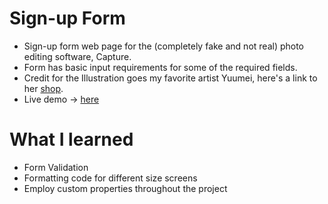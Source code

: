 # Sign-up Form
- Sign-up form web page for the (completely fake and not real) photo editing software, Capture.
- Form has basic input requirements for some of the required fields.
- Credit for the Illustration goes my favorite artist Yuumei, here's a link to her [shop](https://www.yuumeiart.com/).
- Live demo -> [here](https://roymero.github.io/Sign-up-Form/)
# What I learned
- Form Validation
- Formatting code for different size screens
- Employ custom properties throughout the project